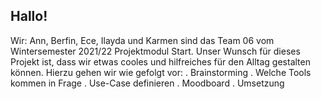 ## Hallo! 
Wir: Ann, Berfin, Ece, Ilayda und Karmen sind das Team 06 vom Wintersemester 2021/22 Projektmodul Start. 
Unser Wunsch für dieses Projekt ist, dass wir etwas cooles und hilfreiches für den Alltag gestalten können. 
Hierzu gehen wir wie gefolgt vor:
. Brainstorming
. Welche Tools kommen in Frage
. Use-Case definieren
. Moodboard
. Umsetzung
